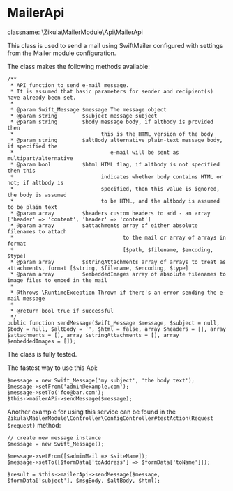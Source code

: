 MailerApi
=========

classname: \Zikula\MailerModule\Api\MailerApi

This class is used to send a mail using SwiftMailer configured with settings from the Mailer module configuration.

The class makes the following methods available:

    /**
     * API function to send e-mail message.
     * It is assumed that basic parameters for sender and recipient(s) have already been set.
     *
     * @param Swift_Message $message The message object
     * @param string        $subject message subject
     * @param string        $body message body, if altbody is provided then
     *                            this is the HTML version of the body
     * @param string        $altBody alternative plain-text message body, if specified the
     *                               e-mail will be sent as multipart/alternative
     * @param bool          $html HTML flag, if altbody is not specified then this
     *                            indicates whether body contains HTML or not; if altbody is
     *                            specified, then this value is ignored, the body is assumed
     *                            to be HTML, and the altbody is assumed to be plain text
     * @param array         $headers custom headers to add - an array ['header' => 'content', 'header' => 'content']
     * @param array         $attachments array of either absolute filenames to attach
     *                                   to the mail or array of arrays in format
     *                                   [$path, $filename, $encoding, $type]
     * @param array         $stringAttachments array of arrays to treat as attachments, format [$string, $filename, $encoding, $type]
     * @param array         $embeddedImages array of absolute filenames to image files to embed in the mail
     *
     * @throws \RuntimeException Thrown if there's an error sending the e-mail message
     *
     * @return bool true if successful
     */
    public function sendMessage(Swift_Message $message, $subject = null, $body = null, $altBody = '', $html = false, array $headers = [], array $attachments = [], array $stringAttachments = [], array $embeddedImages = []);

The class is fully tested.

The fastest way to use this Api:

    $message = new Swift_Message('my subject', 'the body text');
    $message->setFrom('admin@example.com');
    $message->setTo('foo@bar.com');
    $this->mailerAPi->sendMessage($message);

Another example for using this service can be found in the `Zikula\MailerModule\Controller\ConfigController#testAction(Request $request)` method:

    // create new message instance
    $message = new Swift_Message();

    $message->setFrom([$adminMail => $siteName]);
    $message->setTo([$formData['toAddress'] => $formData['toName']]);

    $result = $this->mailerApi->sendMessage($message, $formData['subject'], $msgBody, $altBody, $html);
